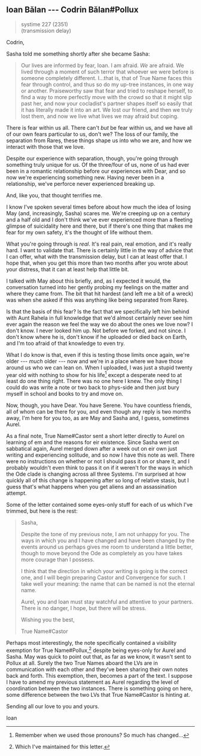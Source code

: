 ## Ioan Bălan --- Codrin Bălan#Pollux 

> systime 227 (2351)  
> (transmission delay)

Codrin,

Sasha told me something shortly after she became Sasha:

> Our lives are informed by fear, Ioan. I am afraid. *We* are afraid. We lived through a moment of such terror that whoever we were before is someone completely different. I...that is, that of True Name faces this fear through control, and thus so do my up-tree instances, in one way or another. Praiseworthy saw that fear and tried to reshape herself, to find a way to more perfectly move with the crowd so that it might slip past her, and now your cocladist's partner shapes itself so easily that it has literally made it into an art. We lost our friend, and then we truly lost them, and now we live what lives we may afraid but coping.

There is fear within us all. There can't *but* be fear within us, and we have all of our own fears particular to us, don't we? The loss of our family, the separation from Rareș, these things shape us into who we are, and how we interact with those that we love.

Despite our experience with separation, though, you're going through something truly unique for us. Of the three/four of us, none of us had ever been in a romantic relationship before our experiences with Dear, and so now we're experiencing something new. Having never been in a relationship, we've perforce never experienced breaking up.

And, like you, that thought terrifies me.

I know I've spoken several times before about how much the idea of losing May (and, increasingly, Sasha) scares me. We're creeping up on a century and a half old and I don't think we've ever experienced more than a fleeting glimpse of suicidality here and there, but if there's one thing that makes me fear for my own safety, it's the thought of life without them.

What you're going through is *real*. It's real pain, real emotion, and it's really hard. I want to validate that. There is certainly little in the way of advice that I can offer, what with the transmission delay, but I can at least offer that. I hope that, when you get this more than two months after you wrote about your distress, that it can at least help that little bit.

I talked with May about this briefly, and, as I expected it would, the conversation turned into her gently probing my feelings on the matter and where they came from. The bit that hit hardest (and left me a bit of a wreck) was when she asked if this was anything like being separated from Rareș.

Is that the basis of this fear? Is the fact that we specifically left him behind with Aunt Rahela in full knowledge that we'd almost certainly never see him ever again the reason we feel the way we do about the ones we love now? I don't know. I never looked him up. Not before we forked, and not since. I don't know where he is, don't know if he uploaded or died back on Earth, and I'm too afraid of that knowledge to even try.

What I do know is that, even if this is testing those limits once again, we're older --- *much* older --- now and we're in a place where we have those around us who we can lean on. When I uploaded, I was just a stupid twenty year old with nothing to show for his life[^pronouns] except a desperate need to at least do one thing right. There was no one here I knew. The only thing I could do was write a note or two back to phys-side and then just bury myself in school and books to try and move on.

Now, though, you have Dear. You have Serene. You have countless friends, all of whom can be there for you, and even though any reply is two months away, I'm here for you too, as are May and Sasha and, I guess, sometimes Aurel.

As a final note, True Name#Castor sent a short letter directly to Aurel on learning of em and the reasons for eir existence. Since Sasha went on sabbatical again, Aurel merged down after a week out on eir own just writing and experiencing solitude, and so now I have this note as well. There were no instructions on whether or not I should pass it on or share it, and I probably wouldn't even think to pass it on if it weren't for the ways in which the Ode clade is changing across all three Systems. I'm surprised at how quickly all of this change is happening after so long of relative stasis, but I guess that's what happens when you get aliens and an assassination attempt.

Some of the letter contained some eyes-only stuff for each of us which I've trimmed, but here is the rest:

> Sasha,
>
> Despite the tone of my previous note, I am not unhappy for you. The ways in which you and I have changed and have been changed by the events around us perhaps gives me room to understand a little better, though to move beyond the Ode as completely as you have takes more courage than I possess.
>
> I think that the direction in which your writing is going is the correct one, and I will begin preparing Castor and Convergence for such. I take well your meaning: the name that can be named is not the eternal name.
>
> Aurel, you and Ioan must stay watchful and attentive to your partners. There is no danger, I hope, but there will be stress.
>
> Wishing you the best,
>
> True Name#Castor

Perhaps most interestingly, the note specifically contained a visibility exemption for True Name#Pollux,[^maintained] despite being eyes-only for Aurel and Sasha. May was quick to point out that, as far as we know, it wasn't sent to Pollux at all. Surely the two True Names aboard the LVs are in communication with each other and they've been sharing their own notes back and forth. This exemption, then, becomes a part of the text. I suppose I have to amend my previous statement as Aurel regarding the level of coordination between the two instances. There is something going on here, some difference between the two LVs that True Name#Castor is hinting at.

Sending all our love to you and yours.

Ioan

[^pronouns]: Remember when we used those pronouns? So much has changed...

[^maintained]: Which I've maintained for this letter.
